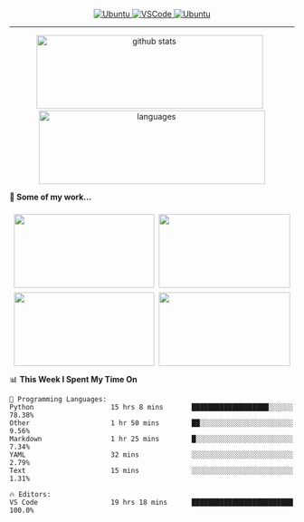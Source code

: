 <p align="center">
  <a href="https://www.ubuntu.com/"> <img alt="Ubuntu" src="https://img.shields.io/badge/Ubuntu-E95420?style=for-the-badge&logo=ubuntu&logoColor=white"> </a>
  <a href="https://code.visualstudio.com/"> <img alt="VSCode" src="https://img.shields.io/badge/Editor-VSCode-green?style=for-the-badge&logo=visual-studio-code&logoColor=white"> </a>
 <a href="https://https://www.python.org/"> <img alt="Ubuntu" src="https://img.shields.io/badge/Python-3776AB?style=for-the-badge&logo=python&logoColor=white"> </a> 
 </p>
<hr>
<p align="center">
  <img src="https://github-readme-stats.vercel.app/api?username=ebadkamil&count_private=true&show_icons=true&theme=dracula&hide=stars&card_width=400" alt="github stats" height="130" width="400"/>
  &nbsp;
  <img src="https://github-readme-stats.vercel.app/api/top-langs/?username=ebadkamil&layout=compact&theme=dracula&hide=jupyter%20notebook&card_width=400" alt="languages" height="130" width="400">
</p>


**🔭 Some of my work...**

<div class="row">
  <div class="column">
    <a href="https://github.com/ebadkamil/dash_image_analysis"> <img src="https://github-readme-stats.vercel.app/api/pin/?username=ebadkamil&repo=dash_image_analysis&show_icons=true&theme=dracula&hide=stars&card_width=400" height="130" width="400"/> </a>
    <a href="https://github.com/ebadkamil/calibration-services"> <img src="https://github-readme-stats.vercel.app/api/pin/?username=ebadkamil&repo=calibration-services&show_icons=true&theme=dracula" height="130"/> </a>
  </div>
  <div class="column">
     <a href="https://github.com/ebadkamil/analysis-pipeline"> <img src="https://github-readme-stats.vercel.app/api/pin/?username=ebadkamil&repo=analysis-pipeline&show_icons=true&theme=dracula" height="130"/> </a>
      <a href="https://github.com/ebadkamil/RunMonitor"> <img src="https://github-readme-stats.vercel.app/api/pin/?username=ebadkamil&repo=RunMonitor&show_icons=true&theme=dracula" height="130"/> </a>
  </div>
</div>

<style>
.row {
  display: flex;
  flex-wrap: wrap;
  padding: 0 4px;
}
.column {
  flex: 25%;
  max-width: 50%;
  padding: 0 4px;
}
.column img {
  margin-top: 8px;
  vertical-align: middle;
  width: 100%;
}
@media screen and (max-width: 800px) {
  .column {
    flex: 50%;
    max-width: 50%;
  }
}
@media screen and (max-width: 600px) {
  .column {
    flex: 100%;
    max-width: 100%;
  }
}
</style>
<!--START_SECTION:waka-->
📊 **This Week I Spent My Time On** 

```text
💬 Programming Languages: 
Python                   15 hrs 8 mins       ███████████████████░░░░░░   78.38% 
Other                    1 hr 50 mins        ██░░░░░░░░░░░░░░░░░░░░░░░   9.56% 
Markdown                 1 hr 25 mins        █░░░░░░░░░░░░░░░░░░░░░░░░   7.34% 
YAML                     32 mins             ░░░░░░░░░░░░░░░░░░░░░░░░░   2.79% 
Text                     15 mins             ░░░░░░░░░░░░░░░░░░░░░░░░░   1.31%

🔥 Editors: 
VS Code                  19 hrs 18 mins      █████████████████████████   100.0%

```


<!--END_SECTION:waka-->
